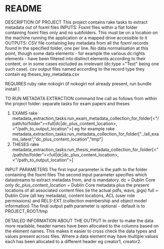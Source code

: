# README

DESCRIPTION OF PROJECT
This project contains  rake tasks to extract metadata out of foxml files
INPUTS: Foxml files within a flat folder containing foxml files only and no subfolders. This must be on a location on the machine running the application or a mapped drive accessible to it
OUTPUTS: CSV file containing key metadata from all the foxml records found in the specified folder, one per line. No data normalisation at this point, though some data elements - for example the various dc:rights elements - have been filtered into  distinct elements according to their content, or in some cases excluded as irrelevant (dc:type ="Text" being one such case).
csv output files named according to the record type they contain eg theses_key_metadata.csv

REQUIRES
ruby
rake
nokogiri (if nokogiri not already present, run bundle install )

TO RUN METADATA EXTRACTION
command line call as follows from within the project folder:
separate tasks for exam papers and theses
1) EXAMS
rake metadata_extraction_tasks:run_exam_metadata_collection_for_folder[<"/path/to/folder"><full|dc|dc_plus_content_location>,<"/path_to_output_location">]
eg for example rake metadata_extraction_tasks:run_metadata_collection_for_folder["../all_exams_latest","dc_plus_content_location","tmp"]
2) THESES
rake metadata_extraction_tasks:run_thesis_metadata_collection_for_folder[<"/path/to/folder"><full|dc|dc_plus_content_location>,<"/path_to_output_location">]

INPUT PARAMETERS
The first input parameter is the path to the folder containing the foxml files
The second input parameter specifies which  datastreams to extract metadata from, and is mandatory.
  dc = Dublin Core only
  dc_plus_content_location = Dublin Core metadata plus the present locations of all associated content files (ie the actual pdfs, wavs, jpgs)
  full =  Dublin Core (all key metadata), content locations,  ACL (user role permissions) and RELS-EXT (collection membership and object model information)
The final output path parameter is optional - default is to PROJECT_ROOT/tmp

DETAILED INFORMATION  ABOUT THE OUTPUT
In order to make the data more readable, header names have been allocated to the columns
based on the element names. This makes it easier to cross check the data types and values present across files. Where a data element may have multiple values each has been allocated to a different header eg creator1, creator2.
